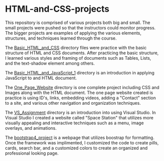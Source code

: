 # HTML-and-CSS-projects

This repository is comprised of various projects both big and small. The small projects were pushed so that the instructors could monitor progress. The bigger projects  are examples of applying the various elements, structures, and techniques learned through the course. 

The [Basic_HTML_and_CSS](https://github.com/gitmyprojects/HTML-and-CSS-projects/tree/main/Basic_HTML_and_CSS) directory files were practice with the basic structure of HTML and CSS documents. After practicing the basic structure, I learned various styles and framing of documents such as Tables, Lists, and the text-shadow element among others.

The [Basic_HTML_and_JavaScript_1](https://github.com/gitmyprojects/HTML-and-CSS-projects/tree/main/Basic_HTML_and_JavaScript_1) directory is an introduction in applying JavaScript to and HTML document. 

The [One_Page_Website](https://github.com/gitmyprojects/HTML-and-CSS-projects/tree/main/One_Page_Website) directory is one complete project including CSS and Images along with the HTML document. The one page website created is practice is using ID's, links, embedding videos, adding a "Contact" section to a site, and various other navigation and organization techniques. 

The [VS_Assignment](https://github.com/gitmyprojects/HTML-and-CSS-projects/tree/main/VS_Assignment) directory is an introduction into using Visual Studio. In Visual Studio I created a website called "Space Station" that utilizes more visually appealing and interactive techniques such as a menu, image overlays, and animations. 

The [bootstrap4_project](https://github.com/gitmyprojects/HTML-and-CSS-projects/tree/main/bootstrap4_project) is a webpage that utilizes boostrap for formatting. Once the framework was implimented, I customized the code to create pills, cards, search bar, and a customized colors to create an organized and professional looking page. 
